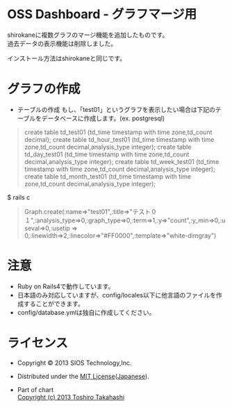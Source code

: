 OSS Dashboard - グラフマージ用
=========
shirokaneに複数グラフのマージ機能を追加したものです。  
過去データの表示機能は削除しました。


インストール方法はshirokaneと同じです。

グラフの作成
=========
* テーブルの作成
  もし、「test01」というグラフを表示したい場合は下記のテーブルをデータベースに作成します。(ex. postgresql)
  
>create table td_test01 (td_time timestamp with time zone,td_count decimal);
>create table td_hour_test01 (td_time timestamp with time zone,td_count decimal,analysis_type integer);
>create table td_day_test01 (td_time timestamp with time zone,td_count decimal,analysis_type integer);
>create table td_week_test01 (td_time timestamp with time zone,td_count decimal,analysis_type integer);
>create table td_month_test01 (td_time timestamp with time zone,td_count decimal,analysis_type integer);
  
  $ rails c
>Graph.create(:name=>"test01",:title=>"テスト０１",:analysis_type=>0,:graph_type=>0,:term=>1,:y=>"count",:y_min=>0,:useval=>0,:usetip => 0,:linewidth=>2,:linecolor=>"#FF0000",:template=>"white-dimgray")
    
注意
=========
* Ruby on Rails4で動作しています。
* 日本語のみ対応していますが、config/locales以下に他言語のファイルを作成することができます。
* config/database.ymlは独自に作成してください。

ライセンス
=========
* Copyright &copy; 2013 SIOS Technology,Inc.  
* Distributed under the [MIT License][MIT]([Japanese][MIT_JP]).  

* Part of chart  
[Copyright (c) 2013 Toshiro Takahashi][CCCHART]  
  
[MIT]: http://www.opensource.org/licenses/mit-license.php
[MIT_JP]: http://sourceforge.jp/projects/opensource/wiki/licenses%2FMIT_license
[CCCHART]: http://ccchart.com/  
